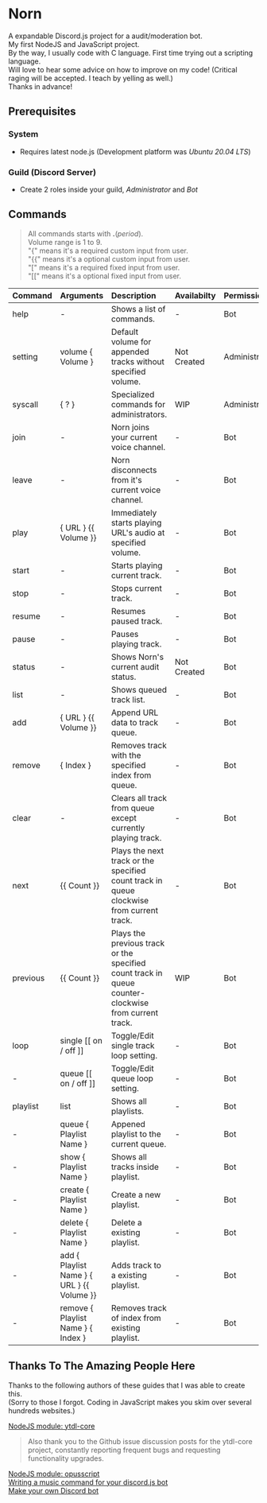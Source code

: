 # Norn  
A expandable Discord.js project for a audit/moderation bot.  
My first NodeJS and JavaScript project.  
By the way, I usually code with C language. First time trying out a scripting language.  
Will love to hear some advice on how to improve on my code! (Critical raging will be accepted. I teach by yelling as well.)  
Thanks in advance!  

## Prerequisites  
### System  
* Requires latest node.js (Development platform was _Ubuntu 20.04 LTS_)  

### Guild (Discord Server)  
* Create 2 roles inside your guild, *Administrator* and *Bot*  

## Commands  
> All commands starts with **.**(_period_).  
> Volume range is 1 to 9.  
> "{" means it's a required custom input from user.  
> "{{" means it's a optional custom input from user.  
> "[" means it's a required fixed input from user.  
> "[[" means it's a optional fixed input from user.  

| Command  | Arguments                                  | Description                                                                                          | Availabilty | Permission    |  
| :---     | :----                                      | :----                                                                                                | :----       | :---          |  
| help     | -                                          | Shows a list of commands.                                                                            | -           | Bot           |  
| setting  | volume { Volume }                          | Default volume for appended tracks without specified volume.                                         | Not Created | Administrator |  
| syscall  | { ? }                                      | Specialized commands for administrators.                                                             | WIP         | Administrator |  
| join     | -                                          | Norn joins your current voice channel.                                                               | -           | Bot           |  
| leave    | -                                          | Norn disconnects from it's current voice channel.                                                    | -           | Bot           |  
| play     | { URL } {{ Volume }}                       | Immediately starts playing URL's audio at specified volume.                                          | -           | Bot           |  
| start    | -                                          | Starts playing current track.                                                                        | -           | Bot           |  
| stop     | -                                          | Stops current track.                                                                                 | -           | Bot           |  
| resume   | -                                          | Resumes paused track.                                                                                | -           | Bot           |  
| pause    | -                                          | Pauses playing track.                                                                                | -           | Bot           |  
| status   | -                                          | Shows Norn's current audit status.                                                                   | Not Created | Bot           |  
| list     | -                                          | Shows queued track list.                                                                             | -           | Bot           |  
| add      | { URL } {{ Volume }}                       | Append URL data to track queue.                                                                      | -           | Bot           |  
| remove   | { Index }                                  | Removes track with the specified index from queue.                                                   | -           | Bot           |  
| clear    | -                                          | Clears all track from queue except currently playing track.                                          | -           | Bot           |  
| next     | {{ Count }}                                | Plays the next track or the specified count track in queue clockwise from current track.             | -           | Bot           |  
| previous | {{ Count }}                                | Plays the previous track or the specified count track in queue counter-clockwise from current track. | WIP         | Bot           |  
| loop     | single [[ on / off ]]                      | Toggle/Edit single track loop setting.                                                               | -           | Bot           |  
| -        | queue [[ on / off ]]                       | Toggle/Edit queue loop setting.                                                                      | -           | Bot           |  
| playlist | list                                       | Shows all playlists.                                                                                 | -           | Bot           |  
| -        | queue { Playlist Name }                    | Appened playlist to the current queue.                                                               | -           | Bot           |  
| -        | show { Playlist Name }                     | Shows all tracks inside playlist.                                                                    | -           | Bot           |  
| -        | create { Playlist Name }                   | Create a new playlist.                                                                               | -           | Bot           |  
| -        | delete { Playlist Name }                   | Delete a existing playlist.                                                                          | -           | Bot           |  
| -        | add { Playlist Name } { URL } {{ Volume }} | Adds track to a existing playlist.                                                                   | -           | Bot           |  
| -        | remove { Playlist Name } { Index }         | Removes track of index from existing playlist.                                                       | -           | Bot           |  

## Thanks To The Amazing People Here  
Thanks to the following authors of these guides that I was able to create this.  
(Sorry to those I forgot. Coding in JavaScript makes you skim over several hundreds websites.)  

[NodeJS module: ytdl-core](https://www.npmjs.com/package/ytdl-core)  
> Also thank you to the Github issue discussion posts for the ytdl-core project, constantly reporting frequent bugs and requesting functionality upgrades.  

[NodeJS module: opusscript](https://www.npmjs.com/package/opusscript)  
[Writing a music command for your discord.js bot](https://dev.to/galnir/how-to-write-a-music-command-using-the-discord-js-library-462f)  
[Make your own Discord bot](https://www.youtube.com/watch?v=q0lsD7U0JSI)  
  
